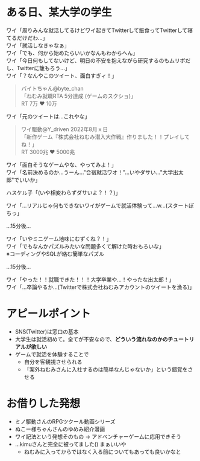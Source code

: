 # ある日、某大学の学生

ワイ「周りみんな就活してるけどワイ起きてTwitterして飯食ってTwitterして寝てるだけだわ...」\
ワイ「就活しなきゃなぁ」\
ワイ「でも、何から始めたらいいかなんもわからへん」\
ワイ「今日何もしてないけど、明日の不安を抱えながら研究するのもムリポだし、Twitterに籠もろう...」\
ワイ「？なんやこのツイート、面白すぎィ！」

> バイトちゃん@byte_chan\
> 「ねむみ就職RTA 5分達成 (ゲームのスクショ)」\
> RT 7万 ❤ 10万

ワイ「元のツイートは...これやな」

> ワイ駆動@Y_driven 2022年8月ｘ日\
> 「新作ゲーム『株式会社ねむみ潜入大作戦』作りました！！プレイしてね！」\
> RT 3000兆 ❤ 5000兆

ワイ「面白そうなゲームやな、やってみよ！」\
ワイ「名前決めるのか...うーん..."合宿就活ワオ！"...いやダサい..."大学出太郎"でいいか」

ハスケル子「(いや相変わらずダサいよ？！？)」

ワイ「...リアルじゃ何もできないワイがゲームで就活体験って...w...(スタートぽちっ」

...15分後...

ワイ「いやミニゲーム地味にむずくね？！」\
ワイ「でもなんかパズルみたいな問題多くて解けた時おもろいな」\
※コーディングやSQLが絡む簡単なパズル

...15分後...

ワイ「やった！！就職できた！！！大学卒業や...！やったな出太郎！」\
ワイ「...卒論やるか...(Twitterで株式会社ねむみアカウントのツイートを漁る)」

# アピールポイント

- SNS(Twitter)は窓口の基本
- 大学生は就活初めて。全てが不安なので、**どういう流れなのかのチュートリアルが欲しい**
- ゲームで就活を体験することで
    - 自分を客観視させられる
    - 「案外ねむみさんに入社するのは簡単なんじゃないか」という錯覚をさせる

# お借りした発想

- ミノ駆動さんのRPGツクール動画シリーズ
- ぬこー様ちゃんさんのゆめみ紹介漫画
- ワイ記法という発想そのもの -> アドベンチャーゲームに応用できそう
- ...kimuさんと完全に被ってました() まぁいいや
    - ねむみに入ってからではなく入る前についてもあっても良いかなと
